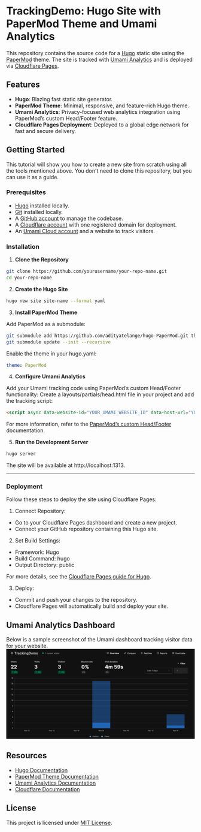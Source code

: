 # TrackingDemo: Hugo Site with PaperMod Theme and Umami Analytics

This repository contains the source code for a [Hugo](https://gohugo.io) static site using the [PaperMod](https://themes.gohugo.io/themes/hugo-papermod/) theme. The site is tracked with [Umami Analytics](https://umami.is/) and is deployed via [Cloudflare Pages](https://developers.cloudflare.com/pages/).

## Features

- **Hugo**: Blazing fast static site generator.
- **PaperMod Theme**: Minimal, responsive, and feature-rich Hugo theme.
- **Umami Analytics**: Privacy-focused web analytics integration using PaperMod’s custom Head/Footer feature.
- **Cloudflare Pages Deployment**: Deployed to a global edge network for fast and secure delivery.

## Getting Started

This tutorial will show you how to create a new site from scratch using all the tools mentioned above. You don't need to clone this repository, but you can use it as a guide.

### Prerequisites

- [Hugo](https://gohugo.io/getting-started/quick-start/#prerequisites) installed locally.
- [Git](https://git-scm.com/book/en/v2/Getting-Started-Installing-Git) installed locally.
- A [GitHub account](https://docs.github.com/en/get-started/start-your-journey) to manage the codebase.
- A [Cloudflare account](https://developers.cloudflare.com/fundamentals/) with one registered domain for deployment.
- An [Umami Cloud account](https://umami.is/docs/cloud/) and a website to track visitors.

### Installation

1. **Clone the Repository**
   
```bash
git clone https://github.com/yourusername/your-repo-name.git
cd your-repo-name
```

2. **Create the Hugo Site**
   
```bash
hugo new site site-name --format yaml
```

3. **Install PaperMod Theme**
   
Add PaperMod as a submodule:
```bash
git submodule add https://github.com/adityatelange/hugo-PaperMod.git themes/PaperMod
git submodule update --init --recursive
```
Enable the theme in your hugo.yaml:
```yaml
theme: PaperMod
```

4. **Configure Umami Analytics**
   
Add your Umami tracking code using PaperMod’s custom Head/Footer functionality:
Create a layouts/partials/head.html file in your project and add the tracking script:
```html
<script async data-website-id="YOUR_UMAMI_WEBSITE_ID" data-host-url="YOUR_UMAMI_HOST_URL" src="https://your-website.de/script.js"></script>
```

For more information, refer to the [PaperMod’s custom Head/Footer](https://adityatelange.github.io/hugo-PaperMod/posts/papermod/papermod-faq/#custom-head--footer) documentation.


5. **Run the Development Server**
   
```bash
hugo server
```
The site will be available at http://localhost:1313.

---

### Deployment
Follow these steps to deploy the site using Cloudflare Pages:
1.	Connect Repository:
- Go to your Cloudflare Pages dashboard and create a new project.
- Connect your GitHub repository containing this Hugo site.

2.	Set Build Settings:
- Framework: Hugo
- Build Command: hugo
- Output Directory: public

For more details, see the [Cloudflare Pages guide for Hugo](https://developers.cloudflare.com/pages/framework-guides/deploy-a-hugo-site/).

3.	Deploy:
- Commit and push your changes to the repository.
- Cloudflare Pages will automatically build and deploy your site.

## Umami Analytics Dashboard
Below is a sample screenshot of the Umami dashboard tracking visitor data for your website.
![Umami Analytics Dashboard](umami-dashboard.png)

## Resources
- [Hugo Documentation](https://gohugo.io/documentation/)
- [PaperMod Theme Documentation](https://github.com/adityatelange/hugo-PaperMod/wiki)
- [Umami Analytics Documentation](https://umami.is/docs)
- [Cloudflare Documentation](https://developers.cloudflare.com/)

## License
This project is licensed under [MIT License](LICENSE).
